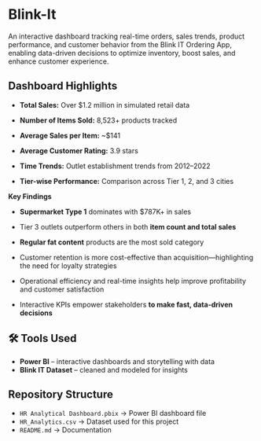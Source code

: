 # Blink-It
An interactive dashboard tracking real-time orders, sales trends, product performance, and customer behavior from the Blink IT Ordering App, enabling data-driven decisions to optimize inventory, boost sales, and enhance customer experience.


## Dashboard Highlights
- **Total Sales:** Over $1.2 million in simulated retail data

- **Number of Items Sold:** 8,523+ products tracked

- **Average Sales per Item:** ~$141

- **Average Customer Rating:** 3.9 stars 
- **Time Trends:** Outlet establishment trends from 2012–2022

- **Tier-wise Performance:** Comparison across Tier 1, 2, and 3 cities

**Key Findings**
- **Supermarket Type 1** dominates with $787K+ in sales

- Tier 3 outlets outperform others in both **item count and total sales**

- **Regular fat content** products are the most sold category

- Customer retention is more cost-effective than acquisition—highlighting the need for loyalty strategies

- Operational efficiency and real-time insights help improve profitability and customer satisfaction

- Interactive KPIs empower stakeholders **to make fast, data-driven decisions**


## 🛠️ Tools Used
- **Power BI** – interactive dashboards and storytelling with data  
- **Blink IT  Dataset** – cleaned and modeled for insights

##  Repository Structure
- `HR Analytical Dashboard.pbix` → Power BI dashboard file  
- `HR_Analytics.csv` → Dataset used for this project  
- `README.md` → Documentation  
